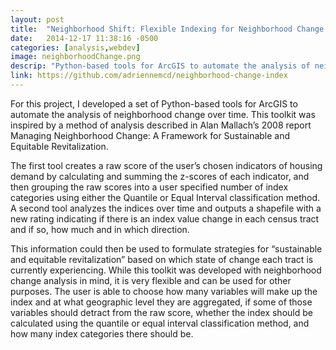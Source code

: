 ```yaml
---
layout: post
title:  "Neighborhood Shift: Flexible Indexing for Neighborhood Change Analysis"
date:   2014-12-17 11:38:16 -0500
categories: [analysis,webdev]
image: neighborhoodChange.png
descrip: "Python-based tools for ArcGIS to automate the analysis of neighborhood change"
link: https://github.com/adriennemcd/neighborhood-change-index
---
```

For this project, I developed a set of Python-based tools for ArcGIS to automate the analysis of neighborhood change over time.<!--more-->  This toolkit was inspired by a method of analysis described in Alan Mallach’s 2008 report Managing Neighborhood Change: A Framework for Sustainable and Equitable Revitalization.

The first tool creates a raw score of the user’s chosen indicators of housing demand by calculating and summing the z-scores of each indicator, and then grouping the raw scores into a user specified number of index categories using either the Quantile or Equal Interval classification method. A second tool analyzes the indices over time and outputs a shapefile with a new rating indicating if there is an index value change in each census tract and if so, how much and in which direction.

This information could then be used to formulate strategies for “sustainable and equitable revitalization” based on which state of change each tract is currently experiencing. While this toolkit was developed with neighborhood change analysis in mind, it is very flexible and can be used for other purposes. The user is able to choose how many variables will make up the index and at what geographic level they are aggregated, if some of those variables should detract from the raw score, whether the index should be calculated using the quantile or equal interval classification method, and how many index categories there should be.